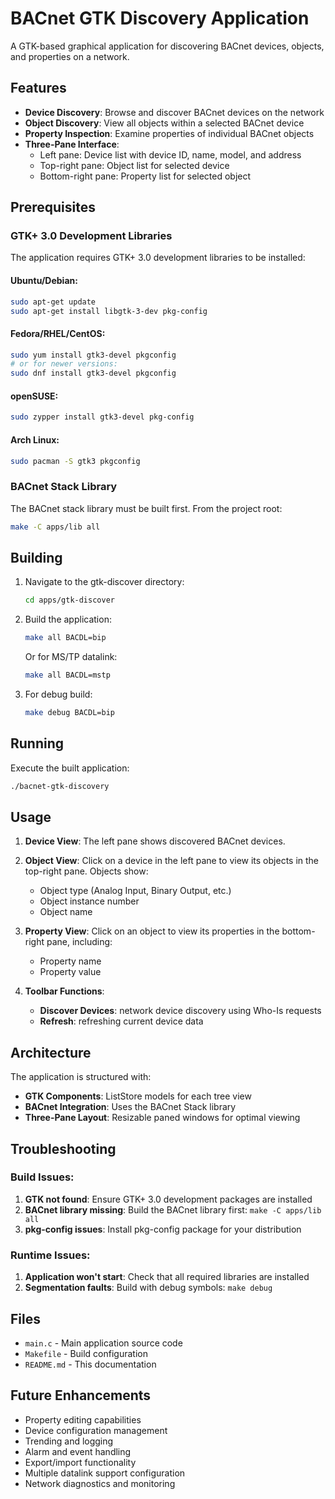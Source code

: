 # BACnet GTK Discovery Application

A GTK-based graphical application for discovering BACnet devices, objects, and properties on a network.

## Features

- **Device Discovery**: Browse and discover BACnet devices on the network
- **Object Discovery**: View all objects within a selected BACnet device
- **Property Inspection**: Examine properties of individual BACnet objects
- **Three-Pane Interface**:
  - Left pane: Device list with device ID, name, model, and address
  - Top-right pane: Object list for selected device
  - Bottom-right pane: Property list for selected object

## Prerequisites

### GTK+ 3.0 Development Libraries

The application requires GTK+ 3.0 development libraries to be installed:

#### Ubuntu/Debian:
```bash
sudo apt-get update
sudo apt-get install libgtk-3-dev pkg-config
```

#### Fedora/RHEL/CentOS:
```bash
sudo yum install gtk3-devel pkgconfig
# or for newer versions:
sudo dnf install gtk3-devel pkgconfig
```

#### openSUSE:
```bash
sudo zypper install gtk3-devel pkg-config
```

#### Arch Linux:
```bash
sudo pacman -S gtk3 pkgconfig
```

### BACnet Stack Library

The BACnet stack library must be built first. From the project root:

```bash
make -C apps/lib all
```

## Building

1. Navigate to the gtk-discover directory:
   ```bash
   cd apps/gtk-discover
   ```

2. Build the application:
   ```bash
   make all BACDL=bip
   ```

   Or for MS/TP datalink:
   ```bash
   make all BACDL=mstp
   ```

3. For debug build:
   ```bash
   make debug BACDL=bip
   ```

## Running

Execute the built application:
```bash
./bacnet-gtk-discovery
```

## Usage

1. **Device View**: The left pane shows discovered BACnet devices.

2. **Object View**: Click on a device in the left pane to view its
   objects in the top-right pane. Objects show:
   - Object type (Analog Input, Binary Output, etc.)
   - Object instance number
   - Object name

3. **Property View**: Click on an object to view its properties
   in the bottom-right pane, including:
   - Property name
   - Property value

4. **Toolbar Functions**:
   - **Discover Devices**: network device discovery using Who-Is requests
   - **Refresh**: refreshing current device data

## Architecture

The application is structured with:

- **GTK Components**: ListStore models for each tree view
- **BACnet Integration**: Uses the BACnet Stack library
- **Three-Pane Layout**: Resizable paned windows for optimal viewing

## Troubleshooting

### Build Issues:

1. **GTK not found**: Ensure GTK+ 3.0 development packages are installed
2. **BACnet library missing**: Build the BACnet library first: `make -C apps/lib all`
3. **pkg-config issues**: Install pkg-config package for your distribution

### Runtime Issues:

1. **Application won't start**: Check that all required libraries are installed
2. **Segmentation faults**: Build with debug symbols: `make debug`

## Files

- `main.c` - Main application source code
- `Makefile` - Build configuration
- `README.md` - This documentation

## Future Enhancements

- Property editing capabilities
- Device configuration management
- Trending and logging
- Alarm and event handling
- Export/import functionality
- Multiple datalink support configuration
- Network diagnostics and monitoring
